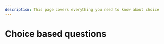```yaml
---
description: This page covers everything you need to know about choice based questions
---
```


# Choice based questions

